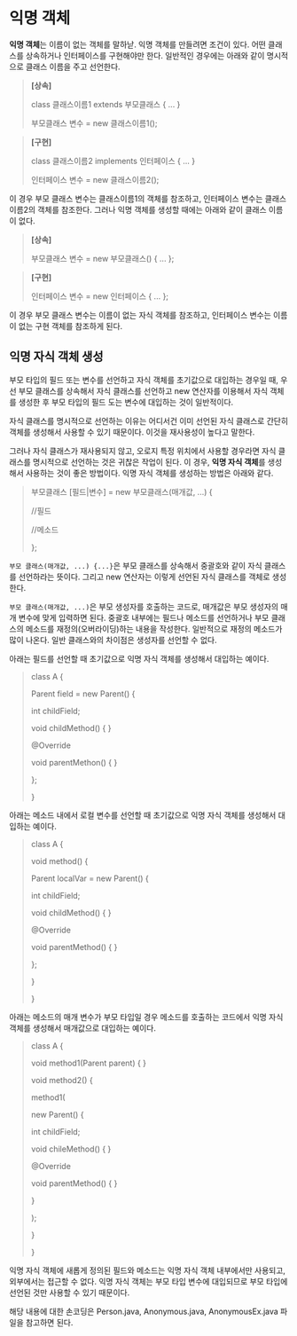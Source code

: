 # 익명 객체
**익명 객체**는 이름이 없는 객체를 말하낟. 익명 객체를 만들려면 조건이 있다. 어떤 클래스를 상속하거나 인터페이스를 구현해야만 한다. 일반적인 경우에는 아래와 같이 명시적으로 클래스 이름을 주고 선언한다.

> **[상속]**
>
> class 클래스이름1 extends 부모클래스 { ... }
> 
> 부모클래스 변수 = new 클래스이름1();

> **[구현]**
>
> class 클래스이름2 implements 인터페이스 { ... }
>
> 인터페이스 변수 = new 클래스이름2();

이 경우 부모 클래스 변수는 클래스이름1의 객체를 참조하고, 인터페이스 변수는 클래스이름2의 객체를 참조한다. 그러나 익명 객체를 생성할 때에는 아래와 같이 클래스 이름이 없다.

> **[상속]**
>
> 부모클래스 변수 = new 부모클래스() { ... };

> **[구현]**
>
> 인터페이스 변수 = new 인터페이스 { ... };

이 경우 부모 클래스 변수는 이름이 없는 자식 객체를 참조하고, 인터페이스 변수는 이름이 없는 구현 객체를 참조하게 된다.

## 익명 자식 객체 생성
부모 타입의 필드 또는 변수를 선언하고 자식 객체를 초기값으로 대입하는 경우일 때, 우선 부모 클래스를 상속해서 자식 클래스를 선언하고 new 연산자를 이용해서 자식 객체를 생성한 후 부모 타입의 필드 도는 변수에 대입하는 것이 일반적이다.

자식 클래스를 명시적으로 선언하는 이유는 어디서건 이미 선언된 자식 클래스로 간단히 객체를 생성해서 사용할 수 있기 때문이다. 이것을 재사용성이 높다고 말한다.

그러나 자식 클래스가 재사용되지 않고, 오로지 특정 위치에서 사용할 경우라면 자식 클래스를 명시적으로 선언하는 것은 귀찮은 작업이 된다. 이 경우, **익명 자식 객체**를 생성해서 사용하는 것이 좋은 방법이다. 익명 자식 객체를 생성하는 방법은 아래와 같다.

> 부모클래스 [필드|변수] = new 부모클래스(매개값, ...) {
>
> //필드
>
> //메소드
>
> };

``부모 클래스(매개값, ...) {...}``은 부모 클래스를 상속해서 중괄호와 같이 자식 클래스를 선언하라는 뜻이다. 그리고 new 연산자는 이렇게 선언된 자식 클래스를 객체로 생성한다.

``부모 클래스(매개값, ...)``은 부모 생성자를 호출하는 코드로, 매개값은 부모 생성자의 매개 변수에 맞게 입력하면 된다. 중괄호 내부에는 필드나 메소드를 선언하거나 부모 클래스의 메소드를 재정의(오버라이딩)하는 내용을 작성한다. 일반적으로 재정의 메소드가 많이 나온다. 일반 클래스와의 차이점은 생성자를 선언할 수 없다.

아래는 필드를 선언할 때 초기값으로 익명 자식 객체를 생성해서 대입하는 예이다.

> class A {
>
> Parent field = new Parent() {
>
> int childField;
>
> void childMethod() { }
>
> @Override
>
> void parentMethon() { }
>
> };
>
> }

아래는 메소드 내에서 로컬 변수를 선언할 때 초기값으로 익명 자식 객체를 생성해서 대입하는 예이다.

> class A {
>
> void method() {
>
> Parent localVar = new Parent() {
>
> int childField;
>
> void childMethod() { }
>
> @Override
>
> void parentMethod() {  }
>
> };
>
> }
>
> }

아래는 메소드의 매개 변수가 부모 타입일 경우 메소드를 호출하는 코드에서 익명 자식 객체를 생성해서 매개값으로 대입하는 예이다.

> class A {
>
> void method1(Parent parent) { }
>
> void method2() {
>
> method1(
>
> new Parent() {
>
> int childField;
>
> void chileMethod() { }
>
> @Override
>
> void parentMethod() { }
>
> }
>
> );
>
> }
>
> }

익명 자식 객체에 새롭게 정의된 필드와 메소드는 익명 자식 객체 내부에서만 사용되고, 외부에서는 접근할 수 없다. 익명 자식 객체는 부모 타입 변수에 대입되므로 부모 타입에 선언된 것만 사용할 수 있기 때문이다.

해당 내용에 대한 손코딩은 Person.java, Anonymous.java, AnonymousEx.java 파일을 참고하면 된다.
